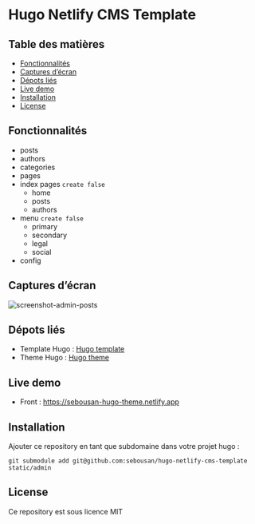 # Hugo Netlify CMS Template

## Table des matières

- [Fonctionnalités](#fonctionnalités)
- [Captures d’écran](#captures-décran)
- [Dépots liés](#dépots-liés)
- [Live demo](#live-demo)
- [Installation](#installation)
- [License](#license)


## Fonctionnalités
- posts
- authors
- categories
- pages
- index pages `create false`
  - home
  - posts
  - authors
- menu `create false`
  - primary
  - secondary
  - legal
  - social  
- config

## Captures d’écran
![screenshot-admin-posts](https://user-images.githubusercontent.com/4457294/194070621-5cde9d70-54dd-4f48-a3cb-94869699c0ce.png)

## Dépots liés
* Template Hugo : [Hugo template](https://github.com/sebousan/hugo-template)
* Theme Hugo : [Hugo theme](https://github.com/sebousan/hugo-theme)

## Live demo
- Front : https://sebousan-hugo-theme.netlify.app

## Installation 
Ajouter ce repository en tant que subdomaine dans votre projet hugo :
```
git submodule add git@github.com:sebousan/hugo-netlify-cms-template static/admin
```

## License
Ce repository est sous licence MIT
